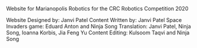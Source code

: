 Website for Marianopolis Robotics for the CRC Robotics Competition 2020

Website Designed by: Janvi Patel
Content Written by: Janvi Patel
Space Invaders game: Eduard Anton and Ninja Song
Translation: Janvi Patel, Ninja Song, Ioanna Korbis, Jia Feng Yu
Content Editing: Kulsoom Taqvi and Ninja Song